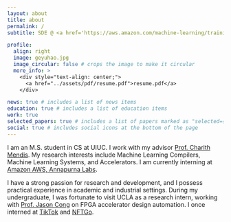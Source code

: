 ```yaml
---
layout: about
title: about
permalink: /
subtitle: SDE @ <a href='https://aws.amazon.com/machine-learning/trainium/?nc1=h_ls'>Amazon AWS</a> | MSCS @ <a href='https://cs.illinois.edu'>UIUC</a> | ex-SDE @ <a href='https://www.tiktok.com/about?lang=en'>TikTok</a>

profile:
  align: right
  image: geyuhao.jpg
  image_circular: false # crops the image to make it circular
  more_info: >
    <div style="text-align: center;">
      <a href="../assets/pdf/resume.pdf">resume.pdf</a>
    </div>

news: true # includes a list of news items
education: true # includes a list of education items
work: true
selected_papers: true # includes a list of papers marked as "selected={true}"
social: true # includes social icons at the bottom of the page
---
```


I am an M.S. student in CS at UIUC. I work with my advisor [Prof. Charith Mendis](https://charithmendis.com). My research interests include Machine Learning Compilers, Machine Learning Systems, and Accelerators. I am currently interning at [Amazon AWS, Annapurna Labs](https://www.amazon.jobs/content/en/teams/amazon-web-services/annapurna-labs).

I have a strong passion for research and development, and I possess practical experience in academic and industrial settings. During my undergraduate, I was fortunate to visit UCLA as a research intern, working with [Prof. Jason Cong](https://vast.cs.ucla.edu/people/faculty/jason-cong) on FPGA accelerator design automation. I once interned at [TikTok](https://www.tiktok.com/about?lang=en) and [NFTGo](https://nftgo.io).
